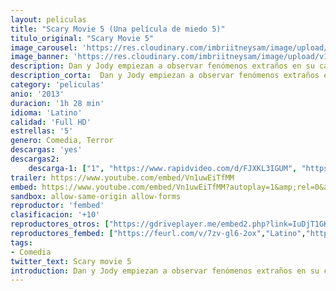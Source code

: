 ```yaml
---
layout: peliculas
title: "Scary Movie 5 (Una película de miedo 5)"
titulo_original: "Scary Movie 5"
image_carousel: 'https://res.cloudinary.com/imbriitneysam/image/upload/v1557692120/SCARY5-POSTER-min.jpg'
image_banner: 'https://res.cloudinary.com/imbriitneysam/image/upload/v1557692123/SCARY5-MOVIE-min.jpg'
description: Dan y Jody empiezan a observar fenómenos extraños en su casa tras volver del hospital con su bebé. La pareja descubre que está siendo acosada por una presencia demoníaca y con la ayuda de expertos cualificados intentarán deshacerse del maléfico ser.
description_corta:  Dan y Jody empiezan a observar fenómenos extraños en su casa tras volver del hospital con su bebé. La pareja descubre que está siendo acosada por una presencia demoníaca y con la ayuda de expertos cualificados intentarán deshacerse del maléfico ser.
category: 'peliculas'
anio: '2013'
duracion: '1h 28 min'
idioma: 'Latino'
calidad: 'Full HD'
estrellas: '5'
genero: Comedia, Terror
descargas: 'yes'
descargas2:
    descarga-1: ["1", "https://www.rapidvideo.com/d/FJXKL3IGUM", "https://www.google.com/s2/favicons?domain=openload.co","OpenLoad","https://res.cloudinary.com/imbriitneysam/image/upload/v1541473684/mexico.png", "Latino", "Full HD"]
trailer: https://www.youtube.com/embed/Vn1uwEiTfMM
embed: https://www.youtube.com/embed/Vn1uwEiTfMM?autoplay=1&amp;rel=0&amp;hd=1&border=0&wmode=opaque&enablejsapi=1&modestbranding=1&controls=1&showinfo=0
sandbox: allow-same-origin allow-forms
reproductor: 'fembed'
clasificacion: '+10'
reproductores_otros: ["https://gdriveplayer.me/embed2.php?link=IuDjT1GKK%252Fyzzq3ZxJFQaA96S9QXSQzkijIGl%252BqhZPd5AmDjAKeTRu7LOxiLhn4xZSk3bqRA83fZyvzeLI1TBrSggPSRlJSCPkB0tAoQFcYkU2UNJS1vzJoJ0xdCsulYbqpE4azlGsIlFtTTE3morN4DFGnHrA4AkamK0ep7QG6om3i4op%252BnnEsJWHGiVWswPGdZwCXMlL%252FPqbyYzCwXQu","Latino","https://mstream.website/fent7v1p7jeh","Latino"]
reproductores_fembed: ["https://feurl.com/v/7zv-gl6-2ox","Latino","https://feurl.com/v/8pxzru8w7kjx85e","Latino"]
tags:
- Comedia
twitter_text: Scary movie 5
introduction: Dan y Jody empiezan a observar fenómenos extraños en su casa tras volver del hospital con su bebé. La pareja descubre que está siendo acosada por una presencia demoníaca y con la ayuda de expertos cualificados intentarán deshacerse del maléfico ser.
---
```












